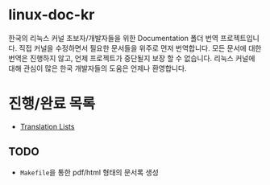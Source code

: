 # linux-doc-kr
한국의 리눅스 커널 초보자/개발자들을 위한 Documentation 폴더 번역 프로젝트입니다.
직접 커널을 수정하면서 필요한 문서들을 위주로 먼저 번역합니다. 
모든 문서에 대한 번역은 진행하지 않고, 언제 프로젝트가 중단될지 보장 할 수 없습니다.
리눅스 커널에 대해 관심이 많은 한국 개발자들의 도움은 언제나 환영합니다.

# 진행/완료 목록
- [Translation Lists](TRANSLATION-LIST.md)

## TODO
- `Makefile`을 통한 pdf/html 형태의 문서록 생성
